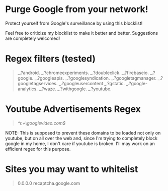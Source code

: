 # Purge Google from your network!

Protect yourself from Google's surveillance by using this blocklist!

Feel free to criticize my blocklist to make it better and better.
Suggestions are completely welcomed!

# Regex filters (tested)
>_.?android.
>_.?chromeexperiments.
>_.?doubleclick.
>_.?firebaseio.
>_.?google.
>_.?googleapis.
>_.?googlesyndication.
>_.?googletagmanager.
>_.?googletagservices.
>_.?googleusercontent
>_.?gstatic.
>_.?google-analytics.
>_.?waze.
>_.?withgoogle.
>_.?youtube.

# Youtube Advertisements Regex
>_^r.+\googlevideo.com$_

NOTE: This is supposed to prevent these domains to be
loaded not only on youtube, but on all over the web and,
since I'm trying to completely block google in my home,
I don't care if youtube is broken.
I'll may work on an efficient regex for this purpose.

# Sites you may want to whitelist
>0.0.0.0 recaptcha.google.com
